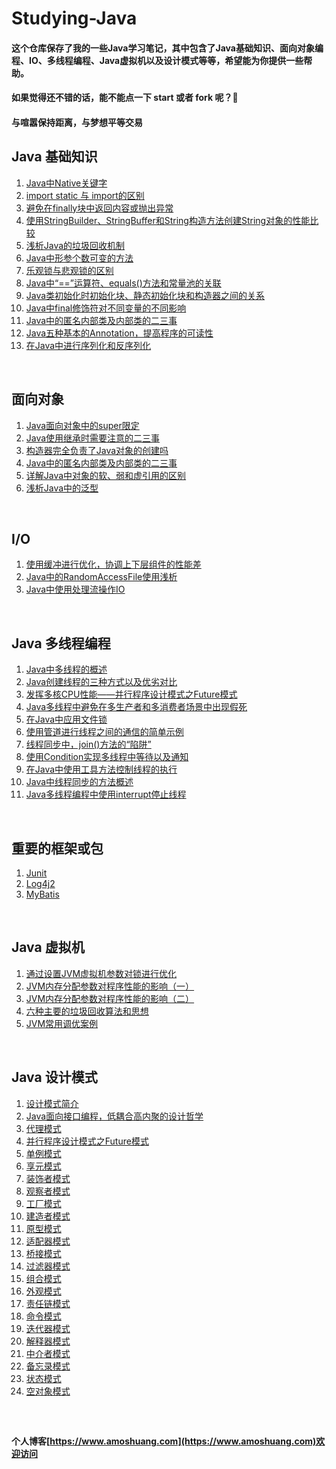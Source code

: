 # Studying-Java

#### 这个仓库保存了我的一些Java学习笔记，其中包含了Java基础知识、面向对象编程、IO、多线程编程、Java虚拟机以及设计模式等等，希望能为你提供一些帮助。
#### 如果觉得还不错的话，能不能点一下 **start** 或者 **fork** 呢？:star2:
#### 与喧嚣保持距离，与梦想平等交易


## Java 基础知识
1. [Java中Native关键字](https://github.com/yqbgq/Studying-Java/blob/master/基础知识/Java中Native关键字.md)
2. [import static 与 import的区别](https://github.com/yqbgq/Studying-Java/blob/master/基础知识/import_static与import的区别.md)
3. [避免在finally块中返回内容或抛出异常](https://github.com/yqbgq/Studying-Java/blob/master/基础知识/避免在finally块中返回内容或抛出异常.md)
4. [使用StringBuilder、StringBuffer和String构造方法创建String对象的性能比较](https://github.com/yqbgq/Studying-Java/blob/master/基础知识/使用StringBuilder、StringBuffer和String构造方法创建String对象的性能比较.md)
5. [浅析Java的垃圾回收机制](https://github.com/yqbgq/Studying-Java/blob/master/基础知识/浅析Java的垃圾回收机制.md)
6. [Java中形参个数可变的方法](https://github.com/yqbgq/Studying-Java/blob/master/基础知识/Java中形参个数可变的方法.md)
7. [乐观锁与悲观锁的区别](https://github.com/yqbgq/Studying-Java/blob/master/基础知识/乐观锁与悲观锁的区别.md)
8. [Java中“==”运算符、equals()方法和常量池的关联](https://github.com/yqbgq/Studying-Java/blob/master/基础知识/Java中“==”运算符、equals()方法和常量池的关联.md)
9. [Java类初始化时初始化块、静态初始化块和构造器之间的关系](https://github.com/yqbgq/Studying-Java/blob/master/基础知识/Java类初始化时初始化块、静态初始化块和构造器之间的关系.md)
10. [Java中final修饰符对不同变量的不同影响](https://github.com/yqbgq/Studying-Java/blob/master/基础知识/Java中final修饰符对不同变量的不同影响.md)
11. [Java中的匿名内部类及内部类的二三事](https://github.com/yqbgq/Studying-Java/blob/master/基础知识/Java中的匿名内部类及内部类的二三事.md)
12. [Java五种基本的Annotation，提高程序的可读性](https://github.com/yqbgq/Studying-Java/blob/master/基础知识/Java五种基本的Annotation，提高程序的可读性.md)
13. [在Java中进行序列化和反序列化](https://github.com/yqbgq/Studying-Java/blob/master/基础知识/在Java中进行序列化和反序列化.md)


<br/>

## 面向对象
1. [Java面向对象中的super限定](https://github.com/yqbgq/Studying-Java/blob/master/面向对象/Java面向对象中的super限定.md)
2. [Java使用继承时需要注意的二三事](https://github.com/yqbgq/Studying-Java/blob/master/面向对象/Java使用继承时需要注意的二三事.md)
3. [构造器完全负责了Java对象的创建吗](https://github.com/yqbgq/Studying-Java/blob/master/面向对象/构造器完全负责了Java对象的创建吗.md)
4. [Java中的匿名内部类及内部类的二三事](https://github.com/yqbgq/Studying-Java/blob/master/面向对象/Java中的匿名内部类及内部类的二三事.md)
5. [详解Java中对象的软、弱和虚引用的区别](https://github.com/yqbgq/Studying-Java/blob/master/面向对象/详解Java中对象的软、弱和虚引用的区别.md)
6. [浅析Java中的泛型](https://github.com/yqbgq/Studying-Java/blob/master/面向对象/浅析Java中的泛型.md)


<br/>

## I/O
1. [使用缓冲进行优化，协调上下层组件的性能差](https://github.com/yqbgq/Studying-Java/blob/master/IO/使用缓冲进行优化，协调上下层组件的性能差.md)
2. [Java中的RandomAccessFile使用浅析](https://github.com/yqbgq/Studying-Java/blob/master/IO/Java中的RandomAccessFile使用浅析.md)
3. [Java中使用处理流操作IO](https://github.com/yqbgq/Studying-Java/blob/master/IO/Java中使用处理流操作IO.md)
<br/>

## Java 多线程编程
1. [Java中多线程的概述](https://github.com/yqbgq/Studying-Java/blob/master/多线程编程/Java中多线程的概述.md)
2. [Java创建线程的三种方式以及优劣对比](https://github.com/yqbgq/Studying-Java/blob/master/多线程编程/Java创建线程的三种方式以及优劣对比.md)
3. [发挥多核CPU性能——并行程序设计模式之Future模式](https://github.com/yqbgq/Studying-Java/blob/master/多线程编程/发挥多核CPU性能——并行程序设计模式之Future模式.md)
4. [Java多线程中避免在多生产者和多消费者场景中出现假死](https://github.com/yqbgq/Studying-Java/blob/master/多线程编程/Java多线程中避免在多生产者和多消费者场景中出现假死.md)
5. [在Java中应用文件锁](https://github.com/yqbgq/Studying-Java/blob/master/多线程编程/在Java中应用文件锁.md)
6. [使用管道进行线程之间的通信的简单示例](https://github.com/yqbgq/Studying-Java/blob/master/多线程编程/使用管道进行线程之间的通信的简单示例.md)
7. [线程同步中，join()方法的“陷阱”](https://github.com/yqbgq/Studying-Java/blob/master/多线程编程/线程同步中，join()方法的“陷阱”.md)
8. [使用Condition实现多线程中等待以及通知](https://github.com/yqbgq/Studying-Java/blob/master/多线程编程/使用Condition实现多线程中等待以及通知.md)
9. [在Java中使用工具方法控制线程的执行](https://github.com/yqbgq/Studying-Java/blob/master/多线程编程/在Java中使用工具方法控制线程的执行.md)
10. [Java中线程同步的方法概述](https://github.com/yqbgq/Studying-Java/blob/master/多线程编程/Java中线程同步的方法概述.md)
11. [Java多线程编程中使用interrupt停止线程](https://github.com/yqbgq/Studying-Java/blob/master/多线程编程/Java多线程编程中使用interrupt停止线程.md)

<br/>




## 重要的框架或包
1. [Junit](https://github.com/yqbgq/Studying-Java/blob/master/重要框架或包/Junit/Junit-Guide.md)
2. [Log4j2](https://github.com/yqbgq/Studying-Java/blob/master/重要框架或包/Log4j/Log4j-Guide.md)
3. [MyBatis](https://github.com/yqbgq/Studying-Java/blob/master/重要框架或包/MyBatis/Mybatis-Guide.md)
<br/>

## Java 虚拟机
1. [通过设置JVM虚拟机参数对锁进行优化](https://github.com/yqbgq/Studying-Java/blob/master/Java虚拟机/通过设置JVM虚拟机参数对锁进行优化.md)
2. [JVM内存分配参数对程序性能的影响（一）](https://github.com/yqbgq/Studying-Java/blob/master/Java虚拟机/JVM内存分配参数对程序性能的影响（一）.md)
3. [JVM内存分配参数对程序性能的影响（二）](https://github.com/yqbgq/Studying-Java/blob/master/Java虚拟机/JVM内存分配参数对程序性能的影响（二）.md)
4. [六种主要的垃圾回收算法和思想](https://github.com/yqbgq/Studying-Java/blob/master/Java虚拟机/六种主要的垃圾回收算法和思想.md)
5. [JVM常用调优案例](https://github.com/yqbgq/Studying-Java/blob/master/Java虚拟机/JVM常用调优案例.md)
<br/>

## Java 设计模式
1. [设计模式简介](https://github.com/yqbgq/Studying-Java/blob/master/设计模式/设计模式简介.md)
2. [Java面向接口编程，低耦合高内聚的设计哲学](https://github.com/yqbgq/Studying-Java/blob/master/设计模式/Java面向接口编程，低耦合高内聚的设计哲学.md)
3. [代理模式](https://github.com/yqbgq/Studying-Java/blob/master/设计模式/代理模式.md)
4. [并行程序设计模式之Future模式](https://github.com/yqbgq/Studying-Java/blob/master/设计模式/并行程序设计模式之Future模式.md)
5. [单例模式](https://github.com/yqbgq/Studying-Java/blob/master/设计模式/单例模式.md)
6. [享元模式](https://github.com/yqbgq/Studying-Java/blob/master/设计模式/享元模式.md)
7. [装饰者模式](https://github.com/yqbgq/Studying-Java/blob/master/设计模式/装饰者模式.md)
8. [观察者模式](https://github.com/yqbgq/Studying-Java/blob/master/设计模式/观察者模式.md)
9. [工厂模式](https://github.com/yqbgq/Studying-Java/blob/master/设计模式/工厂模式.md)
10. [建造者模式](https://github.com/yqbgq/Studying-Java/blob/master/设计模式/建造者模式.md)
11. [原型模式](https://github.com/yqbgq/Studying-Java/blob/master/设计模式/原型模式.md)
12. [适配器模式](https://github.com/yqbgq/Studying-Java/blob/master/设计模式/适配器模式.md)
13. [桥接模式](https://github.com/yqbgq/Studying-Java/blob/master/设计模式/桥接模式.md)
14. [过滤器模式](https://github.com/yqbgq/Studying-Java/blob/master/设计模式/过滤器模式.md)
15. [组合模式](https://github.com/yqbgq/Studying-Java/blob/master/设计模式/组合模式.md)
16. [外观模式](https://github.com/yqbgq/Studying-Java/blob/master/设计模式/外观模式.md)
17. [责任链模式](https://github.com/yqbgq/Studying-Java/blob/master/设计模式/责任链模式.md)
18. [命令模式](https://github.com/yqbgq/Studying-Java/blob/master/设计模式/命令模式.md)
19. [迭代器模式](https://github.com/yqbgq/Studying-Java/blob/master/设计模式/迭代器模式.md)
20. [解释器模式](https://github.com/yqbgq/Studying-Java/blob/master/设计模式/解释器模式.md)
21. [中介者模式](https://github.com/yqbgq/Studying-Java/blob/master/设计模式/中介者模式.md)
22. [备忘录模式](https://github.com/yqbgq/Studying-Java/blob/master/设计模式/备忘录模式.md)
23. [状态模式](https://github.com/yqbgq/Studying-Java/blob/master/设计模式/状态模式.md)
24. [空对象模式](https://github.com/yqbgq/Studying-Java/blob/master/设计模式/空对象模式.md)
<br/>

##

#### 个人博客[https://www.amoshuang.com](https://www.amoshuang.com)欢迎访问

